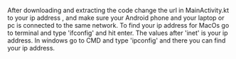 After downloading and extracting the code change the url in MainActivity.kt to your ip address , and make sure your Android phone and your laptop or pc is connected to the same network.
To find your ip address for MacOs go to terminal and type 'ifconfig' and hit enter. The values after 'inet' is your ip address. In windows go to CMD and type 'ipconfig' and there you can find your ip address.
